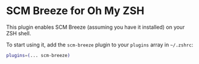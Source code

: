 # SCM Breeze for Oh My ZSH

This plugin enables SCM Breeze (assuming you have it installed) on your ZSH shell.

To start using it, add the `scm-breeze` plugin to your `plugins` array in `~/.zshrc`:

```zsh
plugins=(... scm-breeze)
```
